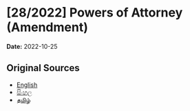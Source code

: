 # [28/2022] Powers of Attorney (Amendment)

**Date:** 2022-10-25

## Original Sources

- [English](https://documents.gov.lk/view/acts/2022/10/28-2022_E.pdf)
- [සිංහල](https://documents.gov.lk/view/acts/2022/10/28-2022_S.pdf)
- [தமிழ்](https://documents.gov.lk/view/acts/2022/10/28-2022_T.pdf)
